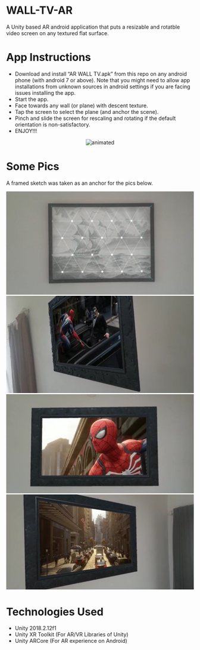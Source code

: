 # WALL-TV-AR
A Unity based AR android application that puts a resizable and rotatble video screen on any textured flat surface.

# App Instructions
  - Download and install “AR WALL TV.apk” from this repo on any android phone (with android 7 or above). Note that you might need to allow app installations from unknown sources in android settings if you are facing issues installing the app.
  - Start the app.
  - Face towards any wall (or plane) with descent texture.
  - Tap the screen to select the plane (and anchor the scene).
  - Pinch and slide the screen for rescaling and rotating if the default orientation is non-satisfactory.
  - ENJOY!!!
  
 <p align="center">
   <img src="wall-ar-tv.gif" alt="animated"/>
 </p>
  
# Some Pics
A framed sketch was taken as an anchor for the pics below.

![pic0](pic0.jpg)
![pic1](pic1.jpg)
![pic2](pic2.jpg)
![pic3](pic3.jpg)
  
# Technologies Used
  - Unity 2018.2.12f1
  - Unity XR Toolkit (For AR/VR Libraries of Unity)
  - Unity ARCore (For AR experience on Android)
